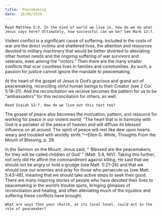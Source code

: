```yaml
---
title:  Peacemaking
date:  18/09/2019
---
```


`Read Matthew 5:9. In the kind of world we live in, how do we do what Jesus says here? Ultimately, how successful can we be? See Mark 13:7.`

Violent conflict is a significant cause of suffering. Included in the costs of war are the direct victims and shattered lives, the attention and resources devoted to military machinery that would be better diverted to alleviating other human needs and the ongoing suffering of war survivors and veterans, even among the “victors.” Then there are the many smaller conflicts that scar countless lives in families and communities. As such, a passion for justice cannot ignore the mandate to peacemaking.

At the heart of the gospel of Jesus is God’s gracious and grand act of peacemaking, reconciling sinful human beings to their Creator (see 2 Cor. 5:18–21). And the reconciliation we receive becomes the pattern for us to be “ambassadors” for this reconciliation for others, as well.

`Read Isaiah 52:7. How do we live out this text too?`

The gospel of peace also becomes the motivation, pattern, and resource for working for peace in our violent world: “The heart that is in harmony with God is a partaker of the peace of heaven and will diffuse its blessed influence on all around. The spirit of peace will rest like dew upon hearts weary and troubled with worldly strife.”—Ellen G. White, Thoughts From the Mount of Blessing, p. 28.

In the Sermon on the Mount, Jesus said, “ ‘Blessed are the peacemakers, for they will be called children of God’ ” (Matt. 5:9, NIV). Taking this further, not only did He affirm the commandment against killing, He said that we should not be angry or hold a grudge (see Matt. 5:21–26) and that we should love our enemies and pray for those who persecute us (see Matt. 5:43–48), meaning that we should take active steps to seek their good. There are many inspiring stories of people who have devoted their lives to peacemaking in the world’s trouble spots, bringing glimpses of reconciliation and healing, and often alleviating much of the injustice and suffering these conflicts have brought.

`What are ways that your church, at its local level, could act in the role of peacemaker?`